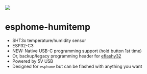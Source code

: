 <img  src="https://github.com/gcormier/esphome-humitemp/blob/main/render.png"/> 

# esphome-humitemp
- SHT3x temperature/humidity sensor
- ESP32-C3
- NEW: Native USB-C programming support (hold button 1st time)
- Or, backup/legacy programming header for [eflashy32](https://github.com/gcormier/eflashy32)
- Powered by 5V USB
- Designed for `esphome` but can be flashed with anything you want